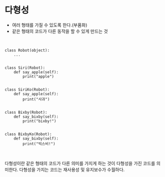 # 다형성

- 여러 형태를 가질 수 있도록 한다.(부품화)
- 같은 형태의 코드가 다른 동작을 할 수 있게 만드는 것


<br>

```
class Robot(object):
    ...


class Siri(Robot):
    def say_apple(self):
        print("apple")

    
class SiriKo(Robot):
    def say_apple(self):
        print("사과")


class Bixby(Robot):
    def say_bixby(self):
        print("bixby!")


class BixbyKo(Robot):
    def say_bixby(self):
        print("빅스비!")

```

<br>

다형성이란 같은 형태의 코드가 다른 의미를 가지게 하는 것이 다형성을 가진 코드를 의미한다.
다형성을 가지는 코드는 재사용성 및 유지보수가 수월하다.
